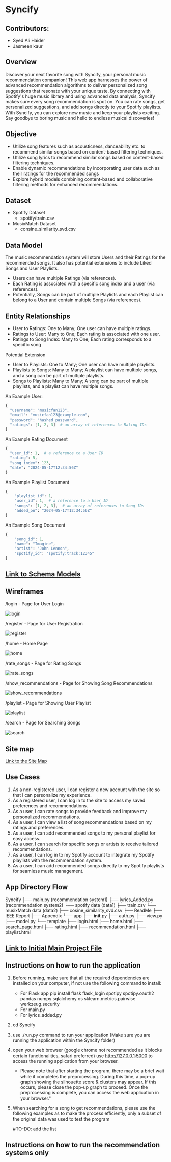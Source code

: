 
# Syncify

## Contributors:

* Syed Ali Haider
* Jasmeen kaur

## Overview

Discover your next favorite song with Syncify, your personal music recommendation companion! This web app harnesses the power of advanced recommendation algorithms to deliver personalized song suggestions that resonate with your unique taste. By connecting with Spotify's huge music library and using advanced data analysis, Syncify makes sure every song recommendation is spot on. You can rate songs, get personalized suggestions, and add songs directly to your Spotify playlists. With Syncify, you can explore new music and keep your playlists exciting. Say goodbye to boring music and hello to endless musical discoveries!

## Objective

* Utilize song features such as acousticness, danceability etc. to recommend similar songs based on content-based filtering techniques.
* Utilize song lyrics to recommend similar songs based on content-based filtering techniques.
* Enable dynamic recommendations by incorporating user data such as their ratings for the recommended songs
* Explore hybrid models combining content-based and collaborative filtering methods for enhanced recommendations.

## Dataset

* Spotify Dataset
    - spotify/train.csv
* MusixMatch Dataset
    - consine_similarity_svd.csv


## Data Model

The music recommendation system will store Users and their Ratings for the recommended songs. It also has potential extensions to include Liked Songs and User Playlists.

* Users can have multiple Ratings (via references).
* Each Rating is associated with a specific song index and a user (via references).
* Potentially, Songs can be part of multiple Playlists and each Playlist can belong to a User and contain multiple Songs (via references).

## Entity Relationships

* User to Ratings: One to Many; One user can have multiple ratings.
* Ratings to User: Many to One; Each rating is associated with one user.
* Ratings to Song Index: Many to One; Each rating corresponds to a specific song 

Potential Extension
* User to Playlists: One to Many; One user can have multiple playlists.
* Playlists to Songs: Many to Many; A playlist can have multiple songs, and a song can be part of multiple playlists.
* Songs to Playlists: Many to Many; A song can be part of multiple playlists, and a playlist can have multiple songs.


An Example User:

```python
{
  "username": "musicfan123",
  "email": "musicfan123@example.com",
  "password": "hashed_password",
  "ratings": [1, 2, 3]  # an array of references to Rating IDs
}
```

An Example Rating Document

```python
{
  "user_id": 1,  # a reference to a User ID
  "rating": 5,
  "song_index": 123,
  "date": "2024-05-17T12:34:56Z"
}
```

An Example Playlist Document

```python
{
    "playlist_id": 1,
    "user_id": 1,  # a reference to a User ID
    "songs": [1, 2, 3],  # an array of references to Song IDs
    "added_on": "2024-05-17T12:34:56Z"
}
```

An Example Song Document

```python
{
    "song_id": 1,
    "name": "Imagine",
    "artist": "John Lennon",
    "spotify_id": "spotify:track:12345"
}
```

## [Link to Schema Models](models.py) 


## Wireframes

/login - Page for User Login

![login](documentation/login.png)

/register - Page for User Registration

![register](documentation/register.png)

/home - Home Page

![home](documentation/home.png)

/rate_songs - Page for Rating Songs

![rate_songs](documentation/rate_songs.png)

/show_recommendations - Page for Showing Song Recommendations

![show_recommendations](documentation/show_recommendations.png)

/playlist - Page for Showing User Playlist

![playlist](documentation/playlist.png)

/search - Page for Searching Songs

![search](documentation/search.png)

## Site map

[Link to the Site Map](documentation/Syncify's-Site-Map.png) 


## Use Cases

1. As a non-registered user, I can register a new account with the site so that I can personalize my experience.
2. As a registered user, I can log in to the site to access my saved preferences and recommendations.
3. As a user, I can rate songs to provide feedback and improve my personalized recommendations.
4. As a user, I can view a list of song recommendations based on my ratings and preferences.
5. As a user, I can add recommended songs to my personal playlist for easy access.
6. As a user, I can search for specific songs or artists to receive tailored recommendations.
7. As a user, I can log in to my Spotify account to integrate my Spotify playlists with the recommendation system.
8. As a user, I can add recommended songs directly to my Spotify playlists for seamless music management.

## App Directory Flow

Syncify
├── main.py (recommendation system1)
├── lyrics_Added.py (recommendation system2)
└── spotify data (data1)
    ├── train.csv
└── musixMatch data (data2)
    ├── cosine_similarity_svd.csv 
├── ReadMe
├── IEEE Report
├── Appendix
└── app
    ├── __init__.py
    ├── auth.py
    ├── view.py
    ├── model.py
    └── template
        ├── login.html
        ├── home.html
        ├── search_page.html
        ├── rating.html
        ├── recommendation.html
        ├── playlist.html

## [Link to Initial Main Project File](app) 


## Instructions on how to run the application

1. Before running, make sure that all the required dependencies are installed on your computer, if not use the following command to install:
    * For Flask app
        pip install flask flask_login spotipy spotipy.oauth2 pandas numpy sqlalchemy os sklearn.metrics.pairwise werkzeug.security
    * For main.py
    * For lyrics_added.py
    
2. cd Syncify 
3. use ./run.py command to run your application (Make sure you are running the application within the Syncify folder)
4. open your web browser (google chrome not recommended as it blocks certain functionalities, safari preferred)
    use http://127.0.0.1:5000 to access the running application from your browser.
    
    * Please note that after starting the program, there may be a brief wait while it completes the preprocessing. During this time, a pop-up graph showing the silhouette score & clusters may appear. If this occurs, please close the pop-up graph to proceed. Once the preprocessing is complete, you can access the web application in your browser."
    
5. When searching for a song to get recommendations, please use the following examples as to make the process efficiently, only a subset of the original data was used to test the program

    #TO-DO: add the list
    
    
## Instructions on how to run the recommendation systems only
 
